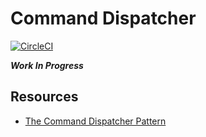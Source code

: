 # Command Dispatcher
[![CircleCI](https://circleci.com/gh/Jeckel-Lab/command-dispatcher/tree/master.svg?style=svg)](https://circleci.com/gh/Jeckel-Lab/command-dispatcher/tree/master)

***Work In Progress***

## Resources

- [The Command Dispatcher Pattern](https://olvlvl.com/2018-04-command-dispatcher-pattern)
